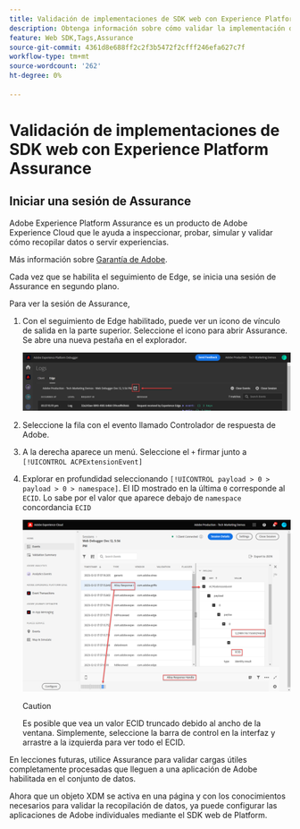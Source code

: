 ```yaml
---
title: Validación de implementaciones de SDK web con Experience Platform Assurance
description: Obtenga información sobre cómo validar la implementación del SDK web de Platform con Adobe Experience Platform Assurance. Esta lección forma parte del tutorial Implementación de Adobe Experience Cloud con SDK web.
feature: Web SDK,Tags,Assurance
source-git-commit: 4361d8e688ff2c2f3b5472f2cfff246efa627c7f
workflow-type: tm+mt
source-wordcount: '262'
ht-degree: 0%

---
```


# Validación de implementaciones de SDK web con Experience Platform Assurance


## Iniciar una sesión de Assurance

Adobe Experience Platform Assurance es un producto de Adobe Experience Cloud que le ayuda a inspeccionar, probar, simular y validar cómo recopilar datos o servir experiencias.

Más información sobre [Garantía de Adobe](https://experienceleague.adobe.com/docs/experience-platform/assurance/home.html?lang=en).

Cada vez que se habilita el seguimiento de Edge, se inicia una sesión de Assurance en segundo plano.

Para ver la sesión de Assurance,

1. Con el seguimiento de Edge habilitado, puede ver un icono de vínculo de salida en la parte superior. Seleccione el icono para abrir Assurance. Se abre una nueva pestaña en el explorador.

   ![Iniciar sesión de Assurance](assets/validate-debugger-start-assurnance.png)

1. Seleccione la fila con el evento llamado Controlador de respuesta de Adobe.
1. A la derecha aparece un menú. Seleccione el `+` firmar junto a `[!UICONTROL ACPExtensionEvent]`
1. Explorar en profundidad seleccionando `[!UICONTROL payload > 0 > payload > 0 > namespace]`. El ID mostrado en la última `0` corresponde al `ECID`. Lo sabe por el valor que aparece debajo de `namespace` concordancia `ECID`

   ![Validación de ECID de Assurance](assets/validate-assurance-ecid.png)

   >[!CAUTION]
   >
   >Es posible que vea un valor ECID truncado debido al ancho de la ventana. Simplemente, seleccione la barra de control en la interfaz y arrastre a la izquierda para ver todo el ECID.

En lecciones futuras, utilice Assurance para validar cargas útiles completamente procesadas que lleguen a una aplicación de Adobe habilitada en el conjunto de datos.

Ahora que un objeto XDM se activa en una página y con los conocimientos necesarios para validar la recopilación de datos, ya puede configurar las aplicaciones de Adobe individuales mediante el SDK web de Platform.